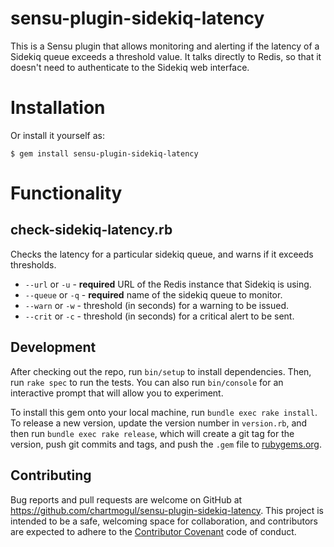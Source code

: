 # sensu-plugin-sidekiq-latency

This is a Sensu plugin that allows monitoring and alerting if the latency of
a Sidekiq queue exceeds a threshold value. It talks directly to Redis, so that
it doesn't need to authenticate to the Sidekiq web interface.

# Installation

Or install it yourself as:

    $ gem install sensu-plugin-sidekiq-latency

# Functionality

## check-sidekiq-latency.rb
Checks the latency for a particular sidekiq queue, and warns if it exceeds thresholds.

- `--url` or `-u` - **required** URL of the Redis instance that Sidekiq is using.
- `--queue` or `-q` - **required** name of the sidekiq queue to monitor.
- `--warn` or `-w` - threshold (in seconds) for a warning to be issued.
- `--crit` or `-c` - threshold (in seconds) for a critical alert to be sent.

## Development

After checking out the repo, run `bin/setup` to install dependencies. Then, run `rake spec` to run the tests. You can also run `bin/console` for an interactive prompt that will allow you to experiment.

To install this gem onto your local machine, run `bundle exec rake install`. To release a new version, update the version number in `version.rb`, and then run `bundle exec rake release`, which will create a git tag for the version, push git commits and tags, and push the `.gem` file to [rubygems.org](https://rubygems.org).

## Contributing

Bug reports and pull requests are welcome on GitHub at https://github.com/chartmogul/sensu-plugin-sidekiq-latency. This project is intended to be a safe, welcoming space for collaboration, and contributors are expected to adhere to the [Contributor Covenant](contributor-covenant.org) code of conduct.
